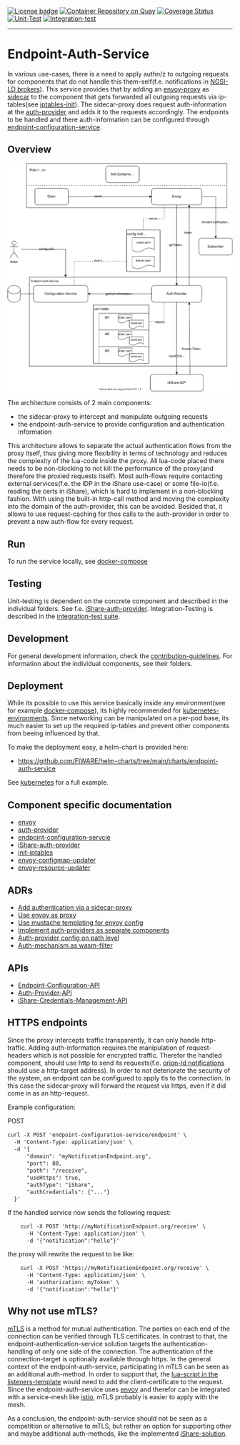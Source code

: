 [![License badge](https://img.shields.io/badge/license-AGPL_3.0-orange)](https://opensource.org/licenses/AGPL-3.0)
[![Container Repository on Quay](https://img.shields.io/badge/quay.io-FIWARE-green "Container Repository on Quay")](https://quay.io/repository/wi_stefan/endpoint-configuration-service?tab=tags)
[![Coverage Status](https://coveralls.io/repos/github/wistefan/endpoint-auth-service/badge.svg?branch=initial-dev)](https://coveralls.io/github/wistefan/endpoint-auth-service?branch=initial-dev)
[![Unit-Test](https://github.com/wistefan/endpoint-auth-service/actions/workflows/unit.yml/badge.svg)](https://github.com/wistefan/endpoint-auth-service/actions/workflows/unit.yml)
[![Integration-test](https://messages.cucumber.io/api/report-collections/28ab3c23-79eb-4497-89f0-429a11c0eeff/badge)](https://reports.cucumber.io/report-collections/28ab3c23-79eb-4497-89f0-429a11c0eeff)

-------

# Endpoint-Auth-Service

In various use-cases, there is a need to apply authn/z to outgoing requests for components that do not handle this them-self(f.e. notifications in
[NGSI-LD brokers](https://github.com/FIWARE/context.Orion-LD)). This service provides that by adding an [envoy-proxy](https://www.envoyproxy.io) 
as [sidecar](https://www.oreilly.com/library/view/designing-distributed-systems/9781491983638/ch02.html) to the component that gets forwarded all 
outgoing requests via ip-tables(see [iptables-init](./src/iptables-init)). The sidecar-proxy does request auth-information at the [auth-provider](./src/auth-provider) 
and adds it to the requests accordingly. The endpoints to be handled and there auth-information can be configured through
[endpoint-configuration-service](./src/endpoint-configuration-service).

## Overview

![Proxy-Architecture](./doc/img/arch-overview.svg)

The architecture consists of 2 main components:
- the sidecar-proxy to intercept and manipulate outgoing requests
- the endpoint-auth-service to provide configuration and authentication information

This architecture allows to separate the actual authentication flows from the proxy itself, thus giving more flexibility in terms of technology
and reduces the complexity of the lua-code inside the proxy. All lua-code placed there needs to be non-blocking to not kill the performance of the 
proxy(and therefore the proxied requests itself). Most auth-flows require contacting external services(f.e. the IDP in the iShare use-case) or some 
file-io(f.e. reading the certs in iShare), which is hard to implement in a non-blocking fashion. With using the built-in http-call method and moving 
the complexity into the domain of the auth-provider, this can be avoided. Besided that, it allows to use request-caching for thos calls to the auth-provider
in order to prevent a new auth-flow for every request.

## Run

To run the service locally, see [docker-compose](docker-compose/README.md)

## Testing

Unit-testing is dependent on the concrete component and described in the individual folders. See f.e. [iShare-auth-provider](src/ishare-auth-provider/README.md#Testing).
Integration-Testing is described in the [integration-test suite](integration-test/README.md).

## Development

For general development information, check the [contribution-guidelines](CONTRIBUTING.md).
For information about the individual components, see their folders.

## Deployment 

While its possible to use this service basically inside any environment(see for example [docker-compose](./docker-compose)), its highly 
recommended for [kubernetes-environments](https://kubernetes.io/). Since networking can be manipulated on a per-pod base, its much easier 
to set up the required ip-tables and prevent other components from beeing influenced by that.

To make the deployment easy, a helm-chart is provided here:
- https://github.com/FIWARE/helm-charts/tree/main/charts/endpoint-auth-service

See [kubernetes](kubernetes) for a full example.

## Component specific documentation

* [envoy](doc/ENVOY.md)
* [auth-provider](doc/AUTHPROVIDER.md)
* [endpoint-configuration-servcie](src/endpoint-configuration-service/README.md)
* [iShare-auth-provider](src/ishare-auth-provider/README.md)
* [init-iptables](src/iptables-init/IPTABLES.md)
* [envoy-configmap-updater](src/envoy-configmap-updater/README.md)
* [envoy-resource-updater](src/envoy-resource-updater/README.md)

## ADRs

- [Add authentication via a sidecar-proxy](./doc/adr/sidecar-based-auth.md)
- [Use envoy as proxy](./doc/adr/choose-proxy.md)
- [Use mustache templating for envoy config](./doc/adr/mustache-templating.md)
- [Implement auth-providers as separate components](./doc/adr/authprovider-as-separate-component.md)
- [Auth-provider config on path level](./doc/adr/auth-provider-on-path-level.md)
- [Auth-mechanism as wasm-filter](./doc/adr/wasm-filter.md)

## APIs

- [Endpoint-Configuration-API](./api/endpoint-configuration-api.yaml)
- [Auth-Provider-API](./api/auth-provider-api.yaml)
- [iShare-Credentials-Management-API](./api/ishare-credentials-management-api.yaml)

## HTTPS endpoints

Since the proxy intercepts traffic transparently, it can only handle http-traffic. Adding auth-information requires the manipulation of request-headers which is not possible for
encrypted traffic. Therefor the handled component, should use http to send its requests(f.e. [orion-ld notifications](https://github.com/FIWARE/context.Orion-LD) should use a http-target address).
In order to not deteriorate the security of the system, an endpoint can be configured to apply tls to the connection. In this case the sidecar-proxy will forward the request via https, even if it did
come in as an http-request.

Example configuration:

POST 
```shell
curl -X POST 'endpoint-configuration-service/endpoint' \
  -H 'Content-Type: application/json' \
  -d '{
      "domain": "myNotificationEndpoint.org",
      "port": 80,
      "path": "/receive",
      "useHttps": true,
      "authType": "iShare",
      "authCredentials": {"..."}
  }'
```

If the handled service now sends the following request:

```shell
    curl -X POST 'http://myNotificationEndpoint.org/receive' \
      -H 'Content-Type: application/json' \
      -d '{"notification":"hello"}'
```

the proxy will rewrite the request to be like:

```shell
    curl -X POST 'https://myNotificationEndpoint.org/receive' \
      -H 'Content-Type: application/json' \
      -H 'authorization: myToken' \
      -d '{"notification":"hello"}'
```


## Why not use mTLS?

[mTLS](https://en.wikipedia.org/wiki/Mutual_authentication#mTLS) is a method for mutual authentication. The parties on each end of the connection can be verified through TLS certificates. In contrast to that,
the endpoint-authentication-service solution targets the authentication-handling of only one side of the connection. The authentication of the connection-target is optionally available 
through https. 
In the general context of the endpoint-auth-service, participating in mTLS can be seen as an additional auth-method. In order to support that, the [lua-script in the listeners-template](src/endpoint-configuration-service/src/main/resources/templates/listener.yaml.mustache) 
would need to add the client-certificate to the request. Since the endpoint-auth-service uses [envoy](https://www.envoyproxy.io) and therefor can be integrated with a 
service-mesh like [istio](https://istio.io/), mTLS probably is easier to apply with the mesh.

As a conclusion, the endpoint-auth-service should not be seen as a competition or alternative to mTLS, but rather an option for supporting other and maybe additional
auth-methods, like the implemented [iShare-solution](src/ishare-auth-provider/README.md).
